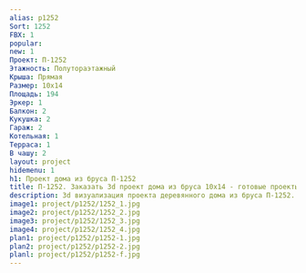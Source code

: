 ```yaml
---
alias: p1252
Sort: 1252
FBX: 1
popular: 
new: 1
Проект: П-1252
Этажность: Полутораэтажный
Крыша: Прямая
Размер: 10х14
Площадь: 194
Эркер: 1
Балкон: 2
Кукушка: 2
Гараж: 2
Котельная: 1
Терраса: 1
В чашу: 2
layout: project
hidemenu: 1
h1: Проект дома из бруса П-1252
title: П-1252. Заказать 3d проект дома из бруса 10х14 - готовые проекты
description: 3d визуализация проекта деревянного дома из бруса П-1252. Площадь 194 м2, размер 10х14. Вы можете внести любые изменения в проект.
image1: project/p1252/1252_1.jpg
image2: project/p1252/1252_2.jpg
image3: project/p1252/1252_3.jpg
image4: project/p1252/1252_4.jpg
plan1: project/p1252/p1252-1.jpg
plan2: project/p1252/p1252-2.jpg
planl: project/p1252/p1252-f.jpg
---
```

